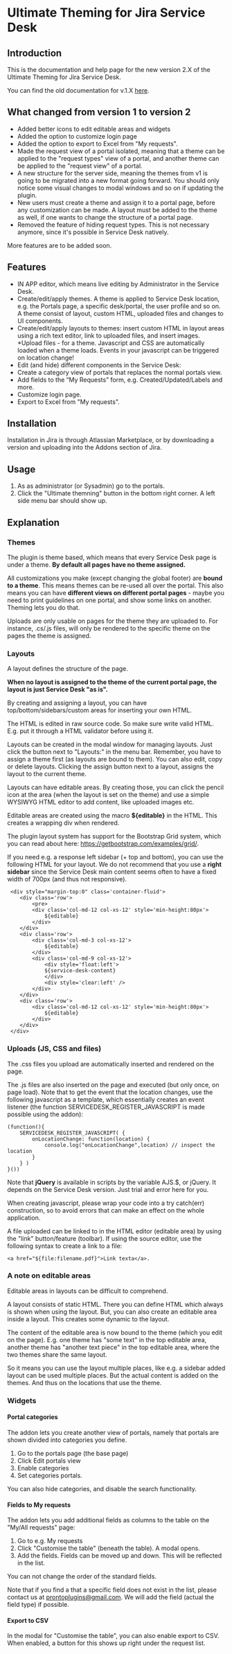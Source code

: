 # Ultimate Theming for Jira Service Desk

## Introduction

This is the documentation and help page for the new version 2.X of the Ultimate Theming for Jira Service Desk.

You can find the old documentation for v.1.X [here](https://pronto-plugins.herokuapp.com/ultimate.html).

## What changed from version 1 to version 2

* Added better icons to edit editable areas and widgets
* Added the option to customize login page
* Added the option to export to Excel from "My requests".
* Made the request view of a portal isolated, meaning that a theme can be applied to the "request types" view of a portal, and another theme can be applied to the "request view" of a portal.
* A new structure for the server side, meaning the themes from v1 is going to be migrated into a new format going forward. You should only notice some visual changes to modal windows and so on if updating the plugin.
* New users must create a theme and assign it to a portal page, before any customization can be made. A layout must be added to the theme as well, if one wants to change the structure of a portal page.
* Removed the feature of hiding request types. This is not necessary anymore, since it's possible in Service Desk natively.


More features are to be added soon.

## Features

* IN APP editor, which means live editing by Administrator in the Service Desk.
* Create/edit/apply themes. A theme is applied to Service Desk location, e.g. the Portals page, a specific desk/portal, the user profile and so on. A theme consist of layout, custom HTML, uploaded files and changes to UI components.
* Create/edit/apply layouts to themes: insert custom HTML in layout areas using a rich text editor, link to uploaded files, and insert images.
*Upload files - for a theme. Javascript and CSS are automatically loaded when a theme loads. Events in your javascript can be triggered on location change!
* Edit (and hide) different components in the Service Desk:
* Create a category view of portals that replaces the normal portals view.
* Add fields to the “My Requests” form, e.g. Created/Updated/Labels and more.
* Customize login page.
* Export to Excel from "My requests".

## Installation

Installation in Jira is through Atlassian Marketplace, or by downloading a version and uploading into the Addons section of Jira. 

## Usage 

1. As as administrator (or Sysadmin) go to the portals.
2. Click the "Ultimate themning" button in the bottom right corner. A left side menu bar should show up.

## Explanation

### Themes

<a name="themes"></a>

The plugin is theme based, which means that every Service Desk page is under a theme. **By default all pages have no theme assigned.**

All customizations you make (except changing the global footer) are **bound to a theme**. This means themes can be re-used all over the portal. This also means you can have **different views on different portal pages** - maybe you need to print guidelines on one portal, and show some links on another. Theming lets you do that.

Uploads are only usable on pages for the theme they are uploaded to. For instance, .cs/.js files, will only be rendered to the specific theme on the pages the theme is assigned.

### Layouts

<a name="layout"></a>

A layout defines the structure of the page. 

**When no layout is assigned to the theme of the current portal page, the layout is just Service Desk "as is".**

By creating and assigning a layout, you can have top/bottom/sidebars/custom areas for inserting your own HTML.

The HTML is edited in raw source code. So make sure write valid HTML. E.g. put it through a HTML validator before using it.

Layouts can be created in the modal window for managing layouts. Just click the button next to "Layouts:" in the menu bar. Remember, you have to assign a theme first (as layouts are bound to them). You can also edit, copy or delete layouts. Clicking the assign button next to a layout, assigns the layout to the current theme. 

Layouts can have editable areas. By creating those, you can click the pencil icon at the area (when the layout is set on the theme) and use a simple WYSIWYG HTML editor to add content, like uploaded images etc.

Editable areas are created using the macro **${editable}** in the HTML. This creates a wrapping div when rendered.

The plugin layout system has support for the Bootstrap Grid system, which you can read about here: https://getbootstrap.com/examples/grid/.

If you need e.g. a response left sidebar (+ top and bottom), you can use the following HTML for your layout. We do not recommend that you use a **right sidebar** since the Service Desk main content seems often to have a fixed width of 700px (and thus not responsive).

```
 <div style="margin-top:0" class='container-fluid'>
    <div class='row'>
        <pre>
        <div class='col-md-12 col-xs-12' style='min-height:80px'>
            ${editable}
        </div>
    </div>
    <div class='row'>
        <div class='col-md-3 col-xs-12'>
            ${editable}
        </div>
        <div class='col-md-9 col-xs-12'>
            <div style='float:left'>
            ${service-desk-content}
            </div>
            <div style='clear:left' />
        </div>
    </div>
    <div class='row'>
        <div class='col-md-12 col-xs-12' style='min-height:80px'>
            ${editable}
        </div>
    </div>
 </div>
```

### Uploads (JS, CSS and files)

<a name="uploads"></a>

The .css files you upload are automatically inserted and rendered on the page.

The .js files are also inserted on the page and executed (but only once, on page load). Note that to get the event that the location changes, use the following javascript as a template, which essentially creates an event listener (the function SERVICEDESK_REGISTER_JAVASCRIPT is made possible using the addon):

```
(function(){
    SERVICEDESK_REGISTER_JAVASCRIPT( {
        onLocationChange: function(location) {
            console.log("onLocationChange",location) // inspect the location
        }
    } )
}())
```

Note that **jQuery** is available in scripts by the variable AJS.$, or jQuery. It depends on the Service Desk version. Just trial and error here for you.

When creating javascript, please wrap your code into a try catch(err) construction, so to avoid errors that can make an effect on the whole application.

A file uploaded can be linked to in the HTML editor (editable area) by using the "link" button/feature (toolbar). If using the source editor, use the following syntax to create a link to a file: 
```
<a href="${file:filename.pdf}">Link texta</a>.
```

### A note on editable areas

Editable areas in layouts can be difficult to comprehend.

A layout consists of static HTML. There you can define HTML which always is shown when using the layout. But, you can also create an editable area inside a layout. This creates some dynamic to the layout.

The content of the editable area is now bound to the theme (which you edit on the page). E.g. one theme has "some text" in the top editable area, another theme has "another text piece" in the top editable area, where the two themes share the same layout.

So it means you can use the layout multiple places, like e.g. a sidebar added layout can be used multiple places. But the actual content is added on the themes. And thus on the locations that use the theme.

### Widgets

#### Portal categories

The addon lets you create another view of portals, namely that portals are shown divided into categories you define.

1. Go to the portals page (the base page)
2. Click Edit portals view
3. Enable categories
4. Set categories portals. 

You can also hide categories, and disable the search functionality.

#### Fields to My requests

The addon lets you add additional fields as columns to the table on the "My/All requests" page:
 1. Go to e.g. My requests
 2. Click "Customise the table" (beneath the table). A modal opens.
 3. Add the fields. Fields can be moved up and down. This will be reflected in the list.
 
You can not change the order of the standard fields.

Note that if you find a that a specific field does not exist in the list, please contact us at prontoplugins@gmail.com. We will add the field (actual the field type) if possible.

#### Export to CSV

In the modal for "Customise the table", you can also enable export to CSV. When enabled, a button for this shows up right under the request list.

